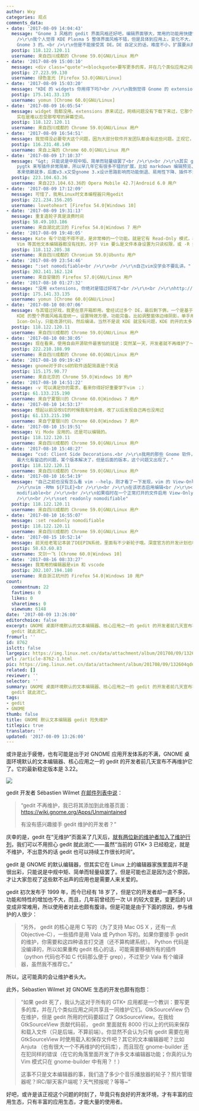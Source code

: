 ```yaml
---
author: Wxy
categories: 观点
comments_data:
- date: '2017-08-09 14:04:43'
  message: "Gnome 3 风格的 gedit 界面风格还好吧，编辑界面够大，常用的功能用快捷键就行了，毕竟是文字编辑软件。kate 相比感觉界面太老了。<br
    />\r\n我个人觉得 KDE Plasma 5 整体界面风格不错，但是具体到应用上，变化不大，大体还是属于 Windows XP 那种风格，个别应用我还是会用
    Gnome 3 的。<br />\r\n但是不能接受其 DE。DE 自定义的话，难度不小，扩展要从网上下载，KDE 的 4, 5 都是动动鼠标就搞定了，至少对于自己来说。"
  postip: 118.122.120.11
  username: 来自四川成都的 Chrome 59.0|GNU/Linux 用户
- date: '2017-08-09 15:00:10'
  message: <div class="quote"><blockquote>要写更多的库，并在几个类似应用之间共享且一同维护它们</blockquote></div>强烈赞同！
  postip: 27.223.99.130
  username: 绿色圣光 [Firefox 53.0|GNU/Linux]
- date: '2017-08-09 15:03:20'
  message: "KDE 的 widgets 你用得下吗?<br />\r\n我倒觉得 Gnome 的 extensions 做得很合需求, 而且选择也多."
  postip: 175.141.33.135
  username: yomun [Chrome 60.0|GNU/Linux]
- date: '2017-08-09 16:05:54'
  message: widget 我都没用。extensions 原来试过，网络问题没有下载下来过，它那个状态栏功能太少，用 Firefox 或 LibreOffice
    实在是难以忍受那窄窄的屏幕空间。
  postip: 118.122.120.11
  username: 来自四川成都的 Chrome 59.0|GNU/Linux 用户
- date: '2017-08-09 16:54:51'
  message: 我觉得没必要夸大这个问题，因为大部分软件开发团队都会有这些问题。正视它，然后慢慢解决。
  postip: 116.231.48.149
  username: 来自上海的 Chrome 60.0|GNU/Linux 用户
- date: '2017-08-09 17:10:37'
  message: "&gt; 只能说是中规中矩、简单而轻量级罢了<br />\r\n<br />\r\n其实 gedit 的扩展性很强，而且用python +
    pygtk 来写插件非常简单，所以早几年它有很多不错的扩展，比如 markdown 编辑预览、SQL客户端什么的，几乎不逊于notepad++。只不过gedit
    本来依赖就多，后面v3.x又受gnome 3.x设计思路影响而功能倒退、易用性下降、插件不兼容情况严重，于是就被抛弃了"
  postip: 223.104.63.36
  username: 来自223.104.63.36的 Opera Mobile 42.7|Android 6.0 用户
- date: '2017-08-09 17:12:09'
  message: 可惜了，我用Linux时文本编程器只用gedit
  postip: 221.234.156.205
  username: lovetoheart [Firefox 54.0|Windows 10]
- date: '2017-08-09 19:31:13'
  message: 重复造轮子真是浪费时间
  postip: 58.49.103.186
  username: 来自湖北武汉的 Firefox 54.0|Windows 7 用户
- date: '2017-08-09 19:48:05'
  message: Kate 有个功能不得不说，是非常棒的一个功能。就是它有 Read-Only 模式，相当于数据库里的 VIew，对于打开的文本，你只能看不能编辑。有这个功能，可以避免对文本内容无意当中进行编辑，这个功能我在
    Vim 等其他文本编辑器都没有找到，对于 Vim 要么是文件本身设置为只读权限，或 -R 打开， 或由 stdin 读入，但这些方式无一例外，都允许编辑。
  postip: 118.112.205.38
  username: 来自四川成都的 Chromium 59.0|Ubuntu 用户
- date: '2017-08-09 23:54:46'
  message: ":set nomodifiable<br />\r\n<br />\r\n自己vim没学会不要乱讲。"
  postip: 202.141.162.124
  username: 来自安徽的 Firefox 57.0|GNU/Linux 用户
- date: '2017-08-10 01:27:32'
  message: "没用 extensions, 你绝对是错过好戏了<br />\r\n<br />\r\nhttp://jasonmun.blogspot.my/2017/05/gnome-shell-extension-gnome-shell.html"
  postip: 175.141.33.135
  username: yomun [Chrome 60.0|GNU/Linux]
- date: '2017-08-10 08:07:06'
  message: 与其错过好戏，我更在意开箱即用。曾经试过多个 DE，最后剩下俩，一个是基于 GTK 的 Xfce，还有一个是基于 Qt 的 KDE Plasma，而
    KDE 的整个界面风格高度统一，设置特效方便，功能完备。比如调整窗体边缘阴影，单手用鼠标即可。而 Xfce 在 4.12 没出来前，想把 taskbar 上的应用程序图标设置为
    Icon-Only，只能改源代码，然后编译。当然不是说 KDE 就没有问题，KDE 的开的太多，图标会缩小，而不是像 Windows 或 Ubuntu 那样，可以滚动图标来选择。
  postip: 118.122.120.11
  username: 来自四川成都的 Chrome 59.0|GNU/Linux 用户
- date: '2017-08-10 08:38:05'
  message: 现在看来，使用自由开源软件最害怕的就是：突然某一天，开发者就不再维护了～～～
  postip: 222.210.108.99
  username: 来自四川成都的 Chrome 60.0|GNU/Linux 用户
- date: '2017-08-10 09:19:43'
  message: gnome对于非csd的软件适配简直是个笑话
  postip: 115.175.90.77
  username: 来自北京的 Chrome 59.0|Windows 10 用户
- date: '2017-08-10 14:51:22'
  message: -v 可以满足你的需求，看来你得好好重要学下vim ；）
  postip: 61.133.215.190
  username: 来自宁夏银川的 Chrome 60.0|Windows 7 用户
- date: '2017-08-10 14:53:17'
  message: 想起以前没改UI的时候我有时会用，改了以后发现自己再也没用过
  postip: 61.133.215.190
  username: 来自宁夏银川的 Chrome 60.0|Windows 7 用户
- date: '2017-08-10 15:19:51'
  message: Vi Mode 没用的。还是可以编辑的。
  postip: 118.122.120.11
  username: 来自四川成都的 Chrome 59.0|GNU/Linux 用户
- date: '2017-08-10 15:48:27'
  message: "csd: Client Side Decorations.<br />\r\n我用的那些 Gnome 软件，显示都还正常。只是 gnome-terminal
    最大化有留边的问题，某个版本解决了，但是后面的版本，这个问题又出现了。"
  postip: 118.122.120.11
  username: 来自四川成都的 Chrome 59.0|GNU/Linux 用户
- date: '2017-08-10 16:54:19'
  message: "自己之前也没有怎么看 vim --help，刚才看了一下发现，vim 的 View-Only (即完全禁止编辑)实现为<br />\r\n<br
    />\r\nvim -RMm ${FILE}<br />\r\n<br />\r\n在该状态启用编辑<br />\r\n<br />\r\n:set noreadonly
    modifiable<br />\r\n<br />\r\n如果临时在一个正常打开的文件启用 View-Only 模式<br />\r\n<br />\r\n则<br
    />\r\n<br />\r\nset readonly nomodifiable"
  postip: 118.122.120.11
  username: 来自四川成都的 Chrome 59.0|GNU/Linux 用户
- date: '2017-08-10 16:55:07'
  message: :set readonly nomodifiable
  postip: 118.122.120.11
  username: 来自四川成都的 Chrome 59.0|GNU/Linux 用户
- date: '2017-08-15 10:52:14'
  message: 前天给老笔记本装了DEEPIN系统，里面有不少新轮子哦。深度官方的开发计划也明确了要造轮子。
  postip: 58.63.60.83
  username: 文剑一飞 [Chrome 60.0|Windows 10]
- date: '2017-08-16 08:33:27'
  message: 我常用的编辑器是vim 和 vscode
  postip: 202.107.194.180
  username: 来自浙江杭州的 Firefox 54.0|Windows 10 用户
count:
  commentnum: 22
  favtimes: 0
  likes: 0
  sharetimes: 0
  viewnum: 6148
date: '2017-08-09 13:26:00'
editorchoice: false
excerpt: GNOME 桌面环境默认的文本编辑器、核心应用之一的 gedit 的开发者前几天宣布不再维护它了。庆幸的是，gedit 在“无维护”页面呆了几天后，就有两位新的维护者加入了维护行列，我们可以不用担心
  gedit 就此消亡。
fromurl: ''
id: 8762
islctt: false
largepic: https://img.linux.net.cn/data/attachment/album/201708/09/132604qdnsxsiz070iio44.png
url: /article-8762-1.html
pic: https://img.linux.net.cn/data/attachment/album/201708/09/132604qdnsxsiz070iio44.png.thumb.jpg
related: []
reviewer: ''
selector: ''
summary: GNOME 桌面环境默认的文本编辑器、核心应用之一的 gedit 的开发者前几天宣布不再维护它了。庆幸的是，gedit 在“无维护”页面呆了几天后，就有两位新的维护者加入了维护行列，我们可以不用担心
  gedit 就此消亡。
tags:
- gedit
- GNOME
thumb: false
title: GNOME 默认文本编辑器 gedit 险失维护
titlepic: true
translator: ''
updated: '2017-08-09 13:26:00'
---
```


或许是出于疲倦，也有可能是出于对 GNOME 应用开发体系的不满，GNOME 桌面环境默认的文本编辑器、核心应用之一的 gedit 的开发者前几天宣布不再维护它了。它的最新稳定版本是 3.22。


![](/data/attachment/album/201708/09/132604qdnsxsiz070iio44.png)


gedit 开发者 Sébastien Wilmet [在邮件列表中说](https://mail.gnome.org/archives/gedit-list/2017-July/msg00001.html)：



> 
> “gedit 不再维护，我已将其添加到此维基页面： <https://wiki.gnome.org/Apps/Unmaintained> 
> 
> 
> 有没有感兴趣接手 gedit 维护的开发者？”
> 
> 
> 


庆幸的是，gedit 在“无维护”页面呆了几天后，[就有两位新的维护者加入了维护行列](https://wiki.gnome.org/Apps/Gedit)，我们可以不用担心 gedit 就此消亡——虽然“当前的 GTK+ 3 已经稳定，就是不维护，不出意外的话 gedit 也可以持续工作很长时间”。


gedit 是 GNOME 的默认编辑器，但其实它在 Linux 上的编辑器家族里面并不是很出彩，只能说是中规中矩、简单而轻量级罢了。但是可能也正是因为这个原因，才让大家忽视了这些默不出声的应用也是需要人来关爱的。


gedit 初次发布于 1999 年，而今已经有 18 岁了，但是它的开发者却一直不多，功能和特性的增加也不大，而且，几年前曾经历一次 UI 的较大变更，变更后的 UI 变成非常难用，所以使用者对此也颇有腹诽。但是可能是由于下面的原因，参与维护的人很少：



> 
> “另外， gedit 的核心是用 C 写的（为了支持 Mac OS X ，还有一点 Objective-C），一些插件是用 Vala 或 Python 写的。如果你要接手 gedit 的维护，你需要和这四种语言打交道（还不算构建系统）。 Python 代码是没编译的，所以如果重构 gedit 核心的话，可能需要移植所有的插件（python 代码也不如 C 代码那么便于 grep），不过至少 Vala 有个编译器，虽然我不推荐它。”
> 
> 
> 


所以，这可能真的会让维护者头大。


此外，Sébastien Wilmet 对 GNOME 生态的开发也颇有抱怨：



> 
> “如果 gedit 死了，我认为这对于所有的 GTK+ 应用都是一个教训：要写更多的库，并在几个类似应用之间共享且一同维护它们。GtkSourceView 仍在维护，但是 gedit 所用的代码要超过了 GtkSourceView。在我给 GtkSourceView 贡献代码前， gedit 里面就有 8000 行以上的代码来保存和载入文件（只是后端，不算前端）。你显然不会认为只有 gedit 需要在用 GtkSourceView 时使用载入和保存文件吧？其它的文本编辑器呢？比如 Anjuta （也有很大一个不再维护的代码库），而且现在 gnome-builder 还在犯同样的错误（在它的角落里面开发了许多文本编辑器功能；你真的认为 Vim 模式只在 gnome-builder 中有用？！）
> 
> 
> 这事不只是文本编辑器的事，我们造了多少个音乐播放器的轮子？照片管理器呢？IRC/聊天客户端呢？天气预报呢？等等~”
> 
> 
> 


好吧，或许是该正视这个问题的时刻了，毕竟只有良好的开发环境，才有丰富的应用生态，只有丰富的应用生态，才能大量的使用者。
